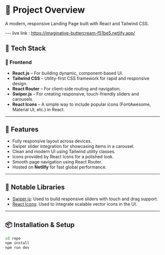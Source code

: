 # 🌿 Project Overview

A modern, responsive Landing Page  built with React and Tailwind CSS. 

--- live link : https://imaginative-buttercream-f51be5.netlify.app/

## 🚀 Tech Stack

### 🔧 Frontend

- **React.js** – For building dynamic, component-based UI.
- **Tailwind CSS** – Utility-first CSS framework for rapid and responsive design.
- **React Router** – For client-side routing and navigation.
- **Swiper.js** – For creating responsive, touch-friendly sliders and carousels.
- **React Icons** – A simple way to include popular icons (FontAwesome, Material UI, etc.) in React.

---

## 🎡 Features

- Fully responsive layout across devices.
- Swiper slider integration for showcasing items in a carousel.
- Clean and modern UI using Tailwind utility classes.
- Icons provided by React Icons for a polished look.
- Smooth page navigation using React Router.
- Hosted on **Netlify** for fast global performance.

---

## 🧩 Notable Libraries

- [Swiper.js](https://swiperjs.com/react): Used to build responsive sliders with touch and drag support.
- [React Icons](https://react-icons.github.io/react-icons/): Used to integrate scalable vector icons in the UI.

---

## 📦 Installation & Setup

```bash
cd repo
npm install
npm run dev

